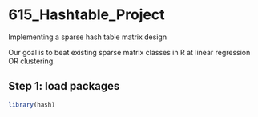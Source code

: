 # 615_Hashtable_Project
Implementing a sparse hash table matrix design

Our goal is to beat existing sparse matrix classes in R at linear regression OR clustering.

## Step 1: load packages
```R
library(hash)
```
